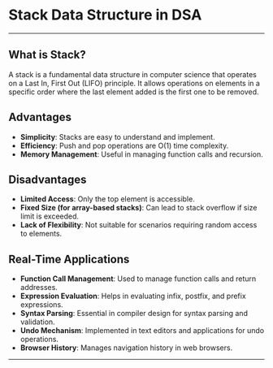 # Stack Data Structure in DSA
---
## What is Stack?
A stack is a fundamental data structure in computer science that operates on a Last In, First Out (LIFO) principle. It allows operations on elements in a specific order where the last element added is the first one to be removed.

## Advantages
- **Simplicity**: Stacks are easy to understand and implement.
- **Efficiency**: Push and pop operations are O(1) time complexity.
- **Memory Management**: Useful in managing function calls and recursion.

## Disadvantages
- **Limited Access**: Only the top element is accessible.
- **Fixed Size (for array-based stacks)**: Can lead to stack overflow if size limit is exceeded.
- **Lack of Flexibility**: Not suitable for scenarios requiring random access to elements.

## Real-Time Applications
- **Function Call Management**: Used to manage function calls and return addresses.
- **Expression Evaluation**: Helps in evaluating infix, postfix, and prefix expressions.
- **Syntax Parsing**: Essential in compiler design for syntax parsing and validation.
- **Undo Mechanism**: Implemented in text editors and applications for undo operations.
- **Browser History**: Manages navigation history in web browsers.

---
